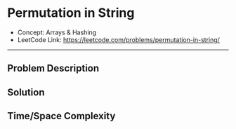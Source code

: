 # Permutation in String

- Concept: Arrays & Hashing
- LeetCode Link: https://leetcode.com/problems/permutation-in-string/

---

## Problem Description

## Solution

## Time/Space Complexity

